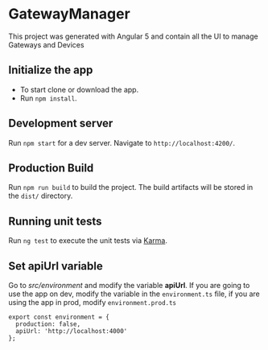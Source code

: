 # GatewayManager

This project was generated with Angular 5 and contain all the UI to manage Gateways and Devices

## Initialize the app

- To start clone or download the app.
- Run `npm install`.

## Development server

Run `npm start` for a dev server. Navigate to `http://localhost:4200/`.

## Production Build

Run `npm run build` to build the project. The build artifacts will be stored in the `dist/` directory.

## Running unit tests

Run `ng test` to execute the unit tests via [Karma](https://karma-runner.github.io).

## Set apiUrl variable

Go to *src/environment* and modify the variable **apiUrl**. If you are going to use the app on dev, modify the variable in the `environment.ts` file, if you are using the app in prod, modify `environment.prod.ts`
```
export const environment = {
  production: false,
  apiUrl: 'http://localhost:4000'
};
```
